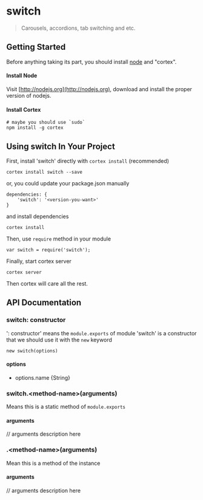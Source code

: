 # switch

> Carousels, accordions, tab switching and etc.

## Getting Started
Before anything taking its part, you should install [node](http://nodejs.org) and "cortex".

#### Install Node

Visit [http://nodejs.org](http://nodejs.org), download and install the proper version of nodejs.

#### Install Cortex

    # maybe you should use `sudo`
    npm install -g cortex

## Using switch In Your Project

First, install 'switch' directly with `cortex install` (recommended)
	
	cortex install switch --save
	
or, you could update your package.json manually
    
    dependencies: {
        'switch': '<version-you-want>'
    }
    
and install dependencies
	
	cortex install
    
Then, use `require` method in your module
    
    var switch = require('switch');
    
Finally, start cortex server
    
    cortex server
    
Then cortex will care all the rest.


## API Documentation

### switch: constructor
': constructor' means the `module.exports` of module 'switch' is a constructor that we should use it with the `new` keyword

	new switch(options)
	
#### options
- options.name {String}



### switch.\<method-name\>(arguments)
Means this is a static method of `module.exports`

#### arguments
// arguments description here

### .\<method-name\>(arguments)
Mean this is a method of the instance

#### arguments
// arguments description here